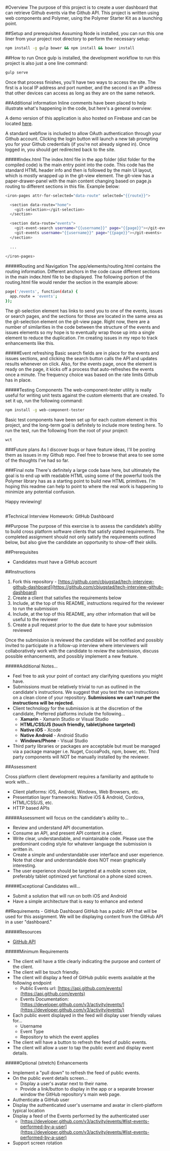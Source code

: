 #Overview
The purpose of this project is to create a user dashboard that can retrieve Github events via the Github API. This project is written using web components and Polymer, using the Polymer Starter Kit as a launching point.

##Setup and prerequisites
Assuming Node is installed, you can run this one liner from your project root directory to perform the necessary setup:

```sh
npm install -g gulp bower && npm install && bower install
```

##How to run
Once gulp is installed, the development workflow to run this project is also just a one line command:

```sh
gulp serve
```

Once that process finishes, you'll have two ways to access the site. The first is a local IP address and port number, and the second is an IP address that other devices can access as long as they are on the same network.

##Additional information
Inline comments have been placed to help illustrate what's happening in the code, but here's a general overview:

A demo version of this application is also hosted on Firebase and can be located [here](https://resplendent-inferno-8422.firebaseapp.com). 

A standard webflow is included to allow OAuth authentication through your Github account. Clicking the login button will launch a new tab prompting you for your Github credentials (if you're not already signed in). Once logged in, you should get redirected back to the site. 

#####Index.html
The index.html file in the app folder (dist folder for the compiled code) is the main entry point into the code. This code has the standard HTML header info and then is followed by the main UI layout, which is mostly wrapped up in the git-view element. The git-view has a paper-drawer-panel with the main content changing based on page.js routing to different sections in this file. Example below:

```sh
<iron-pages attr-for-selected="data-route" selected="{{route}}">

  <section data-route="home">
    <git-selection></git-selection>
  </section>

  <section data-route="events">
    <git-event-search username="{{username}}" page="{{page}}"></git-event-search>
    <git-events username="{{username}}" page="{{page}}"></git-events>
  </section>
  
  ...
  
</iron-pages>
```

#####Routing and Navigation
The app/elements/routing.html contains the routing information. Different anchors in the code cause different sections in the main index.html file to be displayed. The following portion of the routing.html file would render the section in the example above:

```sh
page('/events', function(data) {
  app.route = 'events';
});
```

The git-selection element has links to send you to one of the events, issues or search pages, and the sections for those are located in the same area as the git-selection element on the git-view page. Right now, there are a number of similarities in the code between the structure of the events and issues elements so my hope is to eventually wrap those up into a single element to reduce the duplication. I'm creating issues in my repo to track enhancements like this.

#####Event refreshing
Basic search fields are in place for the events and issues sections, and clicking the search button calls the API and updates results whenever on click. Also, for the events page, once the element is ready on the page, it kicks off a process that auto-refreshes the events once a minute. The frequency choice was based on the rate limits Github has in place.

#####Testing Components
The web-component-tester utility is really useful for writing unit tests against the custom elements that are created. To set it up, run the following command: 

```sh
npm install -g web-component-tester
```

Basic test components have been set up for each custom element in this project, and the long-term goal is definitely to include more testing here. To run the test, run the following from the root of your project:

```sh
wct
```

###Future plans
As I discover bugs or have feature ideas, I'll be posting them as issues in my Github repo. Feel free to browse that area to see some of the thoughts I've had so far.


###Final note
There's definitely a large code base here, but ultimately the goal is to end up with readable HTML using some of the powerful tools the Polymer library has as a starting point to build new HTML primitives. I'm hoping this readme can help to point to where the real work is happening to minimize any potential confusion. 

Happy reviewing!

##
##

#Technical Interview Homework: GitHub Dashboard

##Purpose
The purpose of this exercise is to assess the candidate’s ability to build cross platform software clients that satisfy stated requirements. The completed assignment should not only satisfy the requirements outlined below, but also give the candidate an opportunity to show-off their skills.

##Prerequisites
- Candidates must have a GitHub account

##Instructions
1. Fork this repository - [https://github.com/cbjugstad/tech-interview-github-dashboard](https://github.com/cbjugstad/tech-interview-github-dashboard)
2. Create a client that satisfies the requirements below
3. Include, at the top of this README, instructions required for the reviewer to run the submission
4. Include, at the top of this README, any other information that will be useful to the reviewer
5. Create a pull request prior to the due date to have your submission reviewed

Once the submission is reviewed the candidate will be notified and possibly invited to participate in a follow-up interview where interviewers will collaboratively work with the candidate to review the submission, discuss possible enhancements, and possibly implement a new feature. 

#####Additional Notes...

- Feel free to ask your point of contact any clarifying questions you might have. 
- Submissions must be relatively trivial to run as outlined in the candidate's instructions. We suggest that you test the run instructions on a clean clone of your repository. **Submissions we can't run per the instructions will be rejected.**
- Client technology for the submission is at the discretion of the candidate, Preferred platforms include the following...
	- **Xamarin** - Xamarin Studio or Visual Studio
	- **HTML/CSS/JS (touch friendly, tablet/phone targeted)**
	- **Native iOS** - Xcode 
	- **Native Android** - Android Studio
	- **Windows/Phone** - Visual Studio
- Third party libraries or packages are acceptable but must be managed via a package manager i.e. Nuget, CocoaPods, npm, bower, etc. Third party components will NOT be manually installed by the reviewer.


##Assessment

Cross platform client development requires a familiarity and aptitude to work with...

- Client platforms: iOS, Android, Windows, Web Browsers, etc.
- Presentation layer frameworks: Native iOS & Android, Cordova, HTML/CSS/JS, etc.
- HTTP based APIs

#####Assessment will focus on the candidate's ability to...

- Review and understand API documentation.
- Consume an API, and present API content in a client. 
- Write clear, understandable, and maintainable code. Please use the predominant coding style for whatever language the submission is written in.
- Create a simple and understandable user interface and user experience. Note that clear and understandable does NOT mean graphically interesting.
- The user experience should be targeted at a mobile screen size, preferably tablet optimized yet functional on a phone sized screen.

#####Exceptional Candidates will...

- Submit a solution that will run on both iOS and Android
- Have a simple architecture that is easy to enhance and extend

##Requirements - GitHub Dashboard 
GitHub has a public API that will be used for this assignment. We will be displaying content from the GitHub API in a user "dashboard."

#####Resources
- [GitHub API](https://developer.github.com/v3/ "GitHub API")

#####Minimum Requirements
- The client will have a title clearly indicating the purpose and content of the client.
- The client will be touch friendly.
- The client will display a feed of GitHub public events available at the following endpoint
	- Public Events url: [https://api.github.com/events](https://api.github.com/events)
	- Events Documentation: [https://developer.github.com/v3/activity/events/](https://developer.github.com/v3/activity/events/)
- Each public event displayed in the feed will display user friendly values for...
	- Username
	- Event Type
	- Repository to which the event applies
- The client will have a button to refresh the feed of public events.
- The client will allow a user to tap the public event and display event details.

#####Optional (stretch) Enhancements
- Implement a "pull down" to refresh the feed of public events.
- On the public event details screen...
	- Display a user's avatar next to their name.
	- Provide a link/button to display in the app or a separate browser window the GitHub repository's main web page.
- Authenticate a GitHub user
- Display the authenticated user's username and avatar in client-platform typical location
- Display a feed of the Events performed by the authenticated user
	- [https://developer.github.com/v3/activity/events/#list-events-performed-by-a-user](https://developer.github.com/v3/activity/events/#list-events-performed-by-a-user)
- Support screen rotation
